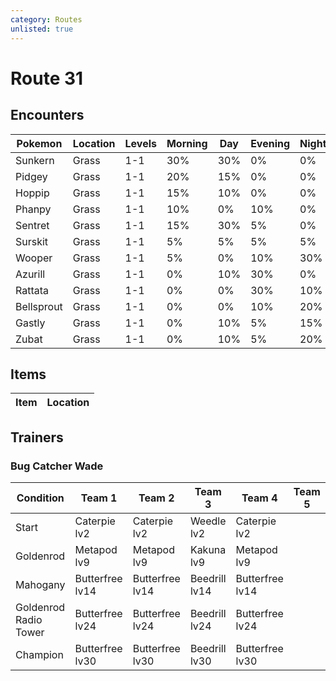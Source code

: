 ```yaml
---
category: Routes
unlisted: true
---
```

# Route 31

## Encounters
| Pokemon | Location | Levels | Morning | Day | Evening | Night |
|---|---|---|---|---|---|---|
| Sunkern | Grass | 1-1 | 30% | 30% | 0% | 0% |
| Pidgey | Grass | 1-1 | 20% | 15% | 0% | 0% |
| Hoppip | Grass | 1-1 | 15% | 10% | 0% | 0% |
| Phanpy | Grass | 1-1 | 10% | 0% | 10% | 0% |
| Sentret | Grass | 1-1 | 15% | 30% | 5% | 0% |
| Surskit | Grass | 1-1 | 5% | 5% | 5% | 5% |
| Wooper | Grass | 1-1 | 5% | 0% | 10% | 30% |
| Azurill | Grass | 1-1 | 0% | 10% | 30% | 0% |
| Rattata | Grass | 1-1 | 0% | 0% | 30% | 10% |
| Bellsprout | Grass | 1-1 | 0% | 0% | 10% | 20% |
| Gastly | Grass | 1-1 | 0% | 10% | 5% | 15% |
| Zubat | Grass | 1-1 | 0% | 10% | 5% | 20% |

## Items
| Item | Location |
|---|---|

## Trainers
### Bug Catcher Wade
| Condition | Team 1 | Team 2 | Team 3 | Team 4 | Team 5 | Team 6 |
|---|---|---|---|---|---|---|
| Start | Caterpie lv2 | Caterpie lv2 | Weedle lv2 | Caterpie lv2 | | |
| Goldenrod | Metapod lv9 | Metapod lv9 | Kakuna lv9 | Metapod lv9 | | |
| Mahogany | Butterfree lv14 | Butterfree lv14 | Beedrill lv14 | Butterfree lv14 | | |
| Goldenrod Radio Tower | Butterfree lv24 | Butterfree lv24 | Beedrill lv24 | Butterfree lv24 | | |
| Champion | Butterfree lv30 | Butterfree lv30 | Beedrill lv30 | Butterfree lv30 | | |
